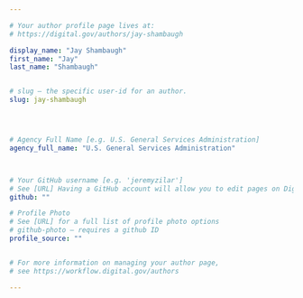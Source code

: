 ```yaml
---

# Your author profile page lives at:
# https://digital.gov/authors/jay-shambaugh

display_name: "Jay Shambaugh"
first_name: "Jay"
last_name: "Shambaugh"


# slug — the specific user-id for an author.
slug: jay-shambaugh




# Agency Full Name [e.g. U.S. General Services Administration]
agency_full_name: "U.S. General Services Administration"



# Your GitHub username [e.g. 'jeremyzilar']
# See [URL] Having a GitHub account will allow you to edit pages on DigitalGov. The image used in your GitHub account can also be used to populate your digital.gov profile photo.
github: ""

# Profile Photo
# See [URL] for a full list of profile photo options
# github-photo — requires a github ID
profile_source: ""


# For more information on managing your author page,
# see https://workflow.digital.gov/authors

---
```

